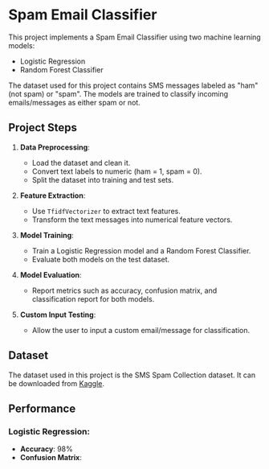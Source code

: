 # Spam Email Classifier

This project implements a Spam Email Classifier using two machine learning models:
- Logistic Regression
- Random Forest Classifier

The dataset used for this project contains SMS messages labeled as "ham" (not spam) or "spam". The models are trained to classify incoming emails/messages as either spam or not.

## Project Steps

1. **Data Preprocessing**:
   - Load the dataset and clean it.
   - Convert text labels to numeric (ham = 1, spam = 0).
   - Split the dataset into training and test sets.

2. **Feature Extraction**:
   - Use `TfidfVectorizer` to extract text features.
   - Transform the text messages into numerical feature vectors.

3. **Model Training**:
   - Train a Logistic Regression model and a Random Forest Classifier.
   - Evaluate both models on the test dataset.

4. **Model Evaluation**:
   - Report metrics such as accuracy, confusion matrix, and classification report for both models.

5. **Custom Input Testing**:
   - Allow the user to input a custom email/message for classification.

## Dataset

The dataset used in this project is the SMS Spam Collection dataset. It can be downloaded from [Kaggle](https://www.kaggle.com/uciml/sms-spam-collection-dataset).

## Performance

### Logistic Regression:
- **Accuracy**: 98%
- **Confusion Matrix**:
